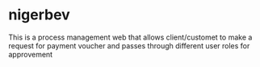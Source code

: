 # nigerbev
This is a process management web that allows client/customet to make a request for payment voucher and passes through different user roles for approvement
